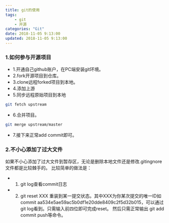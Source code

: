 ```yaml
---
title: git的使用
tags: 
	- git
	- 开源
categories: "Git"
date: 2018-11-05 9:13:00
updated: 2018-11-05 9:13:00
---
```


### 1.如何参与开源项目
- 1.开通自己github账户，在PC端安装git环境。
- 2.fork开源项目到仓库。
- 3.clone远程forked项目到本地。
- 4.添加上游
- 5.同步远程原始项目到本地
``` Bash
git fetch upstream
```

- 6.合并项目。
``` Bash
git merge upstream/master
```
- 7.接下来正常add commit即可。

### 2.不小心添加了过大文件
如果不小心添加了过大文件到暂存区，无论是删除本地文件还是修改.gitingnore文件都是比较棘手的。
比较简单的做法是：
 - 1. git log查看commit日志
 - 2. git reset XXX 重装到某一提交状态。其中XXX为你某次提交的唯一ID如
 commit aa534e5ae59ac5b0df1e20dde8409c2f5d32b015，可以通过git log看到。只需输入前四位即可完成reset。
 然后只需正常输出 git add commit push等命令。  
